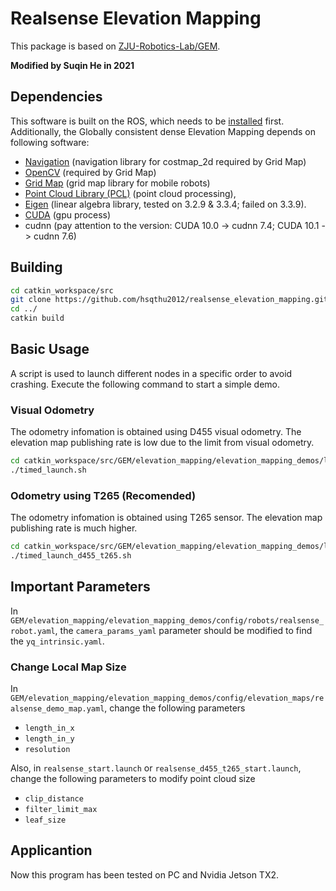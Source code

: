 # Realsense Elevation Mapping

This package is based on [ZJU-Robotics-Lab/GEM](https://github.com/ZJU-Robotics-Lab/GEM).

**Modified by Suqin He in 2021**

## Dependencies

This software is built on the ROS, which needs to be [installed](http://wiki.ros.org) first. Additionally, the Globally consistent dense Elevation Mapping depends on following software:

- [Navigation](http://wiki.ros.org/navigation?distro=melodic) (navigation library for costmap_2d required by Grid Map)
- [OpenCV](https://opencv.org/) (required by Grid Map)
- [Grid Map](https://github.com/anybotics/grid_map) (grid map library for mobile robots)
- [Point Cloud Library (PCL)](http://pointclouds.org/) (point cloud processing),
- [Eigen](http://eigen.tuxfamily.org) (linear algebra library, tested on 3.2.9 & 3.3.4; failed on 3.3.9).
- [CUDA](https://developer.nvidia.com/cuda-toolkit-archive) (gpu process)
- cudnn (pay attention to the version: CUDA 10.0 -> cudnn 7.4; CUDA 10.1 -> cudnn 7.6)

## Building

```bash
cd catkin_workspace/src
git clone https://github.com/hsqthu2012/realsense_elevation_mapping.git
cd ../
catkin build
```

## Basic Usage

A script is used to launch different nodes in a specific order to avoid crashing.
Execute the following command to start a simple demo.

### Visual Odometry

The odometry infomation is obtained using D455 visual odometry. The elevation map publishing rate is low due to the limit from visual odometry.

```bash
cd catkin_workspace/src/GEM/elevation_mapping/elevation_mapping_demos/launch
./timed_launch.sh
```

### Odometry using T265 (Recomended)

The odometry infomation is obtained using T265 sensor. The elevation map publishing rate is much higher.

```bash
cd catkin_workspace/src/GEM/elevation_mapping/elevation_mapping_demos/launch
./timed_launch_d455_t265.sh
```

## Important Parameters

In `GEM/elevation_mapping/elevation_mapping_demos/config/robots/realsense_robot.yaml`, the `camera_params_yaml` parameter should be modified to find the `yq_intrinsic.yaml`.

### Change Local Map Size

In `GEM/elevation_mapping/elevation_mapping_demos/config/elevation_maps/realsense_demo_map.yaml`, change the following parameters

- `length_in_x`
- `length_in_y`
- `resolution`

Also, in `realsense_start.launch` or `realsense_d455_t265_start.launch`, change the following parameters to modify point cloud size

- `clip_distance`
- `filter_limit_max`
- `leaf_size`

## Applicantion

Now this program has been tested on PC and Nvidia Jetson TX2.